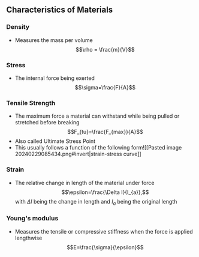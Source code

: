 
## Characteristics of Materials
### Density
- Measures the mass per volume$$\rho = \frac{m}{V}$$
### Stress
- The internal force being exerted$$\sigma=\frac{F}{A}$$
### Tensile Strength
- The maximum force a material can withstand while being pulled or stretched before breaking$$F_{tu}=\frac{F_{max}}{A}$$
- Also called Ultimate Stress Point
- This usually follows a function of the following form![[Pasted image 20240229085434.png#invert|strain-stress curve]]
### Strain
- The relative change in length of the material under force $$\epsilon=\frac{\Delta I}{I_{a}},$$with $\Delta I$ being the change in length and $I_{a}$ being the original length
### Young's modulus
- Measures the tensile or compressive stiffness when the force is applied lengthwise$$E=\frac{\sigma}{\epsilon}$$